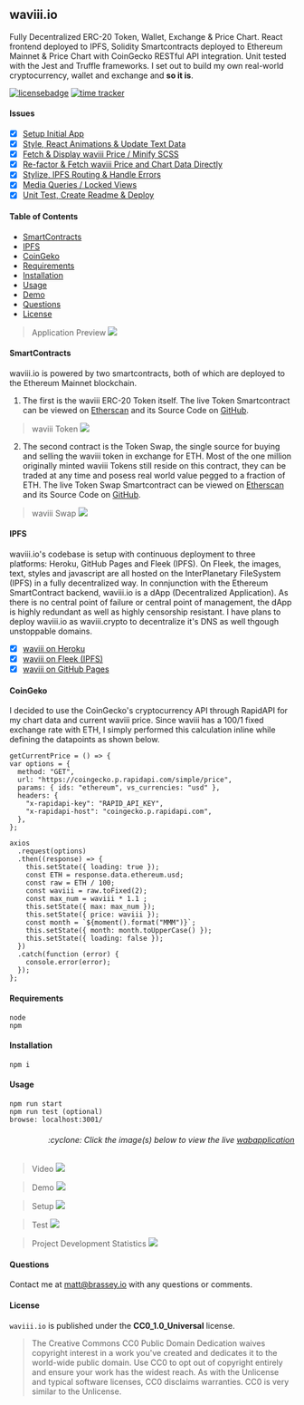 ## waviii.io

Fully Decentralized ERC-20 Token, Wallet, Exchange & Price Chart. React frontend deployed to IPFS, Solidity Smartcontracts deployed to Ethereum Mainnet & Price Chart with CoinGecko RESTful API integration. Unit tested with the Jest and Truffle frameworks. I set out to build my own real-world cryptocurrency, wallet and exchange and **so it is**.

[![licensebadge](https://img.shields.io/badge/license-CC0_1.0_Universal-blue)](https://github.com/MBrassey/waviii.io/blob/main/LICENSE)
[![time tracker](https://wakatime.com/badge/github/MBrassey/waviii.io.svg)](https://wakatime.com/@532855a8-3081-4600-a53d-4262beb65d14/projects/vnkbpbfjis?start=2021-01-24&end=2021-02-02)

#### Issues

- [x] [Setup Initial App](https://github.com/MBrassey/waviii.io/issues/1)
- [x] [Style, React Animations & Update Text Data](https://github.com/MBrassey/waviii.io/issues/2)
- [x] [Fetch & Display waviii Price / Minify SCSS](https://github.com/MBrassey/waviii.io/issues/3)
- [x] [Re-factor & Fetch waviii Price and Chart Data Directly](https://github.com/MBrassey/waviii.io/issues/4)
- [x] [Stylize, IPFS Routing & Handle Errors](https://github.com/MBrassey/waviii.io/issues/5)
- [x] [Media Queries / Locked Views](https://github.com/MBrassey/waviii.io/issues/6)
- [x] [Unit Test, Create Readme & Deploy](https://github.com/MBrassey/waviii.io/issues/7)

#### Table of Contents

- [SmartContracts](#SmartContracts)
- [IPFS](#IPFS)
- [CoinGeko](#CoinGeko)
- [Requirements](#Requirements)
- [Installation](#Installation)
- [Usage](#Usage)
- [Demo](#Demo)
- [Questions](#Questions)
- [License](#License)

> Application Preview
> [<img src="src/assets/img/Preview.png">](https://waviii.io/)

#### SmartContracts

waviii.io is powered by two smartcontracts, both of which are deployed to the Ethereum Mainnet blockchain. 

1. The first is the waviii ERC-20 Token itself. The live Token Smartcontract can be viewed on [Etherscan]() and its Source Code on [GitHub]().

> waviii Token
> [<img src="src/assets/img/Token.gif">](https://github.com/MBrassey/waviii-token)

2. The second contract is the Token Swap, the single source for buying and selling the waviii token in exchange for ETH. Most of the one million originally minted waviii Tokens still reside on this contract, they can be traded at any time and posess real world value pegged to a fraction of ETH. The live Token Swap Smartcontract can be viewed on [Etherscan]() and its Source Code on [GitHub]().

> waviii Swap
> [<img src="src/assets/img/Swap.gif">](https://github.com/MBrassey/waviii-swap)

#### IPFS

waviii.io's codebase is setup with continuous deployment to three platforms: Heroku, GitHub Pages and Fleek (IPFS). On Fleek, the images, text, styles and javascript are all hosted on the InterPlanetary FileSystem (IPFS) in a fully decentralized way. In connjunction with the Ethereum SmartContract backend, waviii.io is a dApp (Decentralized Application). As there is no central point of failure or central point of management, the dApp is highly redundant as well as highly censorship resistant. I have plans to deploy waviii.io as waviii.crypto to decentralize it's DNS as well thgough unstoppable domains. 

- [x] [waviii on Heroku]()
- [x] [waviii on Fleek (IPFS)](https://waviii.on.fleek.co/)
- [x] [waviii on GitHub Pages]()

#### CoinGeko

I decided to use the CoinGecko's cryptocurrency API through RapidAPI for my chart data and current waviii price. Since waviii has a 100/1 fixed exchange rate with ETH, I simply performed this calculation inline while defining the datapoints as shown below.

    getCurrentPrice = () => {
    var options = {
      method: "GET",
      url: "https://coingecko.p.rapidapi.com/simple/price",
      params: { ids: "ethereum", vs_currencies: "usd" },
      headers: {
        "x-rapidapi-key": "RAPID_API_KEY",
        "x-rapidapi-host": "coingecko.p.rapidapi.com",
      },
    };

    axios
      .request(options)
      .then((response) => {
        this.setState({ loading: true });
        const ETH = response.data.ethereum.usd;
        const raw = ETH / 100;
        const waviii = raw.toFixed(2);
        const max_num = waviii * 1.1 ;
        this.setState({ max: max_num });
        this.setState({ price: waviii });
        const month = `${moment().format("MMM")}`;
        this.setState({ month: month.toUpperCase() });
        this.setState({ loading: false });
      })
      .catch(function (error) {
        console.error(error);
      });
    };

#### Requirements

    node
    npm

#### Installation

    npm i

#### Usage

    npm run start
    npm run test (optional)
    browse: localhost:3001/

<h6><p align="right">:cyclone: Click the image(s) below to view the live <a id="Demo" href="https://waviii.io/">wabapplication</a></p></h6>

> Video
> [<img src="src/assets/img/Video.png">](https://waviii.io/)

> Demo
> [<img src="src/assets/img/Demo.gif">](https://waviii.io/)

> Setup
> [<img src="src/assets/img/Setup.gif">](https://waviii.io/)

> Test
> [<img src="src/assets/img/Test.gif">](https://waviii.io/)

> Project Development Statistics
> [<img src="src/assets/img/Workload.svg">](https://wakatime.com/@532855a8-3081-4600-a53d-4262beb65d14/projects/vnkbpbfjis?start=2021-01-24&end=2021-02-02)

#### Questions

Contact me at [matt@brassey.io](mailto:matt@brassey.io) with any questions or comments.

#### License

`waviii.io` is published under the **CC0_1.0_Universal** license.

> The Creative Commons CC0 Public Domain Dedication waives copyright interest in a work you've created and dedicates it to the world-wide public domain. Use CC0 to opt out of copyright entirely and ensure your work has the widest reach. As with the Unlicense and typical software licenses, CC0 disclaims warranties. CC0 is very similar to the Unlicense.

